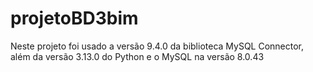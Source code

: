 # projetoBD3bim
Neste projeto foi usado a versão 9.4.0 da biblioteca MySQL Connector, além da versão 3.13.0 do Python e o MySQL na versão 8.0.43
